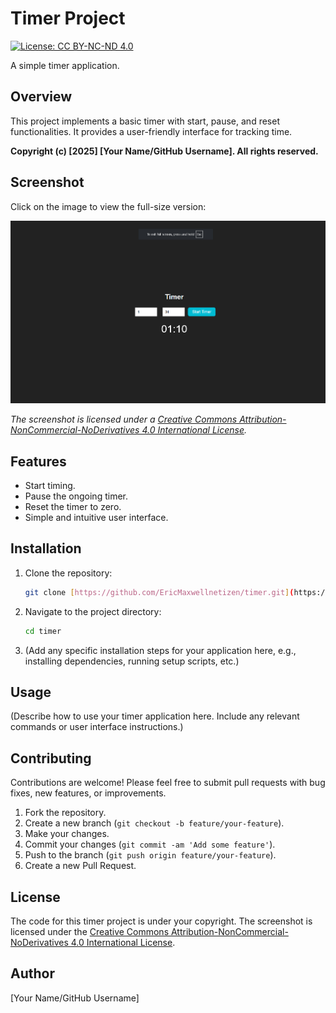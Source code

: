 # Timer Project

[![License: CC BY-NC-ND 4.0](https://licensebuttons.net/l/by-nc-nd/4.0/88x31.png)](https://creativecommons.org/licenses/by-nc-nd/4.0/)

A simple timer application.

## Overview

This project implements a basic timer with start, pause, and reset functionalities. It provides a user-friendly interface for tracking time.

**Copyright (c) [2025] [Your Name/GitHub Username]. All rights reserved.**

## Screenshot

Click on the image to view the full-size version:

[![Timer Screenshot](https://github.com/EricMaxwellnetizen/timer/blob/main/ssz.png?raw=true)](https://github.com/EricMaxwellnetizen/timer/blob/main/ssz.png?raw=true)

*The screenshot is licensed under a [Creative Commons Attribution-NonCommercial-NoDerivatives 4.0 International License](https://creativecommons.org/licenses/by-nc-nd/4.0/).*

## Features

* Start timing.
* Pause the ongoing timer.
* Reset the timer to zero.
* Simple and intuitive user interface.

## Installation

1.  Clone the repository:
    ```bash
    git clone [https://github.com/EricMaxwellnetizen/timer.git](https://www.google.com/search?q=https://github.com/EricMaxwellnetizen/timer.git)
    ```
2.  Navigate to the project directory:
    ```bash
    cd timer
    ```
3.  (Add any specific installation steps for your application here, e.g., installing dependencies, running setup scripts, etc.)

## Usage

(Describe how to use your timer application here. Include any relevant commands or user interface instructions.)

## Contributing

Contributions are welcome! Please feel free to submit pull requests with bug fixes, new features, or improvements.

1.  Fork the repository.
2.  Create a new branch (`git checkout -b feature/your-feature`).
3.  Make your changes.
4.  Commit your changes (`git commit -am 'Add some feature'`).
5.  Push to the branch (`git push origin feature/your-feature`).
6.  Create a new Pull Request.

## License

The code for this timer project is under your copyright. The screenshot is licensed under the [Creative Commons Attribution-NonCommercial-NoDerivatives 4.0 International License](https://creativecommons.org/licenses/by-nc-nd/4.0/).

## Author

[Your Name/GitHub Username]
